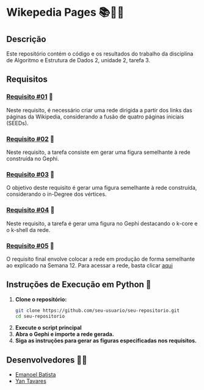 # Wikepedia Pages 📚👨‍💻

## Descrição

Este repositório contém o código e os resultados do trabalho da disciplina de Algoritmo e Estrutura de Dados 2, unidade 2, tarefa 3.

## Requisitos

### [Requisito #01](https://github.com/yantvrs/WikepediaPage/tree/main/Requisito_1) 🔗

Neste requisito, é necessário criar uma rede dirigida a partir dos links das páginas da Wikipedia, considerando a fusão de quatro páginas iniciais (SEEDs). 

### [Requisito #02](https://github.com/yantvrs/WikepediaPage/tree/main/Requisito_2) 🔗

Neste requisito, a tarefa consiste em gerar uma figura semelhante à rede construída no Gephi.

### [Requisito #03](https://github.com/yantvrs/WikepediaPage/tree/main/Requisito_3) 🔗

O objetivo deste requisito é gerar uma figura semelhante à rede construída, considerando o in-Degree dos vértices. 

### [Requisito #04](https://github.com/yantvrs/WikepediaPage/tree/main/Requisito_4) 🔗

Neste requisito, a tarefa é gerar uma figura no Gephi destacando o k-core e o k-shell da rede.

### [Requisito #05](https://yantvrs.github.io/WikepediaPage/network/) 🔗

O requisito final envolve colocar a rede em produção de forma semelhante ao explicado na Semana 12. Para acessar a rede, basta clicar [aqui](https://yantvrs.github.io/WikepediaPage/network/)

## Instruções de Execução em Python 🐍

1. **Clone o repositório:**
   ```bash
   git clone https://github.com/seu-usuario/seu-repositorio.git
   cd seu-repositorio
   ```
2. **Execute o script principal**
3. **Abra o Gephi e importe a rede gerada.**
4. **Siga as instruções para gerar as figuras especificadas nos requisitos.**

## Desenvolvedores 🧑‍💻

- [Emanoel Batista](https://github.com/EmanoelBatista)
- [Yan Tavares](https://github.com/yantvrs)

